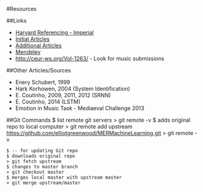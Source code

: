 #Resources

##Links

- [Harvard Referencing - Imperial](http://www.imperial.ac.uk/media/imperial-college/administration-and-support-services/library/public/harvard.pdf)
- [Initial Articles](http://egnwd.com/1dqbt)
- [Additional Articles](http://egnwd.com/1ei6Y)
- [Mendeley](http://www.mendeley.com)
- http://ceur-ws.org/Vol-1263/ - Look for music submissions

##Other Articles/Sources

- Enery Schubert, 1999
- Hark Korhowen, 2004 (System Identification)
- E. Coutinho, 2009, 2011, 2012 (SRNN)
- E. Coutinho, 2014 (LSTM)
- Emotion in Music Task - Mediaeval Challenge 2013

##Git Commands
    $ list remote git servers
    > git remote -v
    $ adds original repo to local computer
    > git remote add upstream https://github.com/elliotgreenwood/MERMachineLearning.git
    > git remote -v

    $ -- for updating Git repo
    $ downloads original repo
    > git fetch upstream
    $ changes to master branch
    > git checkout master
    $ merges local master with upstream master
    > git merge upstream/master
